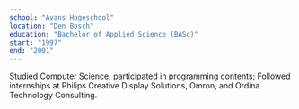 ```yaml
---
school: "Avans Hogeschool"
location: "Den Bosch"
education: "Bachelor of Applied Science (BASc)"
start: "1997"
end: "2001"
---
```


Studied Computer Science; participated in programming contents; Followed internships at Philips Creative Display Solutions, Omron, and Ordina Technology Consulting.



